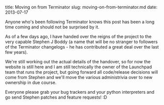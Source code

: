 title: Moving on from Terminator
slug: moving-on-from-terminator.md
date: 2013-07-17


Anyone who's been following Terminator knows this post has been a long time coming and should not be surprised by it.

As of a few days ago, I have handed over the reigns of the project to the very capable Stephen J Boddy (a name that will be no stranger to followers of the Terminator changelogs - he has contributed a great deal over the last few years).

We're still working out the actual details of the handover, so for now the website is still here and I am still technically the owner of the Launchpad team that runs the project, but going forward all code/release decisions will come from Stephen and we'll move the various administrivia over to new ownership in due course.

Everyone please grab your bug trackers and your python interpreters and go send Stephen patches and feature requests! :D